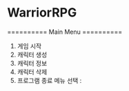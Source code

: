 # WarriorRPG
========== Main Menu ==========
1. 게임 시작
2. 캐릭터 생성
3. 캐릭터 정보
4. 캐릭터 삭제
0. 프로그램 종료
메뉴 선택 : 
